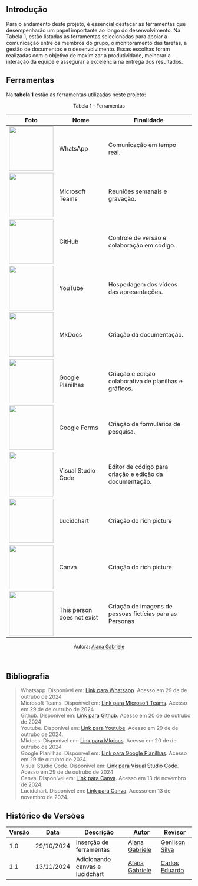 ## Introdução

Para o andamento deste projeto, é essencial destacar as ferramentas que desempenharão um papel importante ao longo do desenvolvimento. Na Tabela 1, estão listadas as ferramentas selecionadas para apoiar a comunicação entre os membros do grupo, o monitoramento das tarefas, a gestão de documentos e o desenvolvimento. Essas escolhas foram realizadas com o objetivo de maximizar a produtividade, melhorar a interação da equipe e assegurar a excelência na entrega dos resultados.

## Ferramentas

Na **tabela 1** estão as ferramentas utilizadas neste projeto:

<font size="2"><p style="text-align: center">Tabela 1 - Ferramentas </p></font>

| Foto                                                                                                                                         | Nome               | Finalidade                                              |
| -------------------------------------------------------------------------------------------------------------------------------------------- | ------------------ | ------------------------------------------------------- |
| <img src="https://static.whatsapp.net/rsrc.php/v3/yR/r/y8-PTBaP90a.png" width=120>                                                           | WhatsApp           | Comunicação em tempo real.                              |
| <img src="https://img.odcdn.com.br/wp-content/uploads/2020/04/20200427075044.jpg" width=120>                                                 | Microsoft Teams    | Reuniões semanais e gravação.                           |
| <img src="https://www.webfx.com/wp-content/uploads/2022/08/github-logo.png" width=120>                                                       | GitHub             | Controle de versão e colaboração em código.             |
| <img src="https://s2.static.brasilescola.uol.com.br/be/2023/01/logo-do-youtube.jpg" width=120>                                               | YouTube            | Hospedagem dos vídeos das apresentações.                |
| <img src="https://miro.medium.com/v2/resize:fit:600/0*WteDmuQAOY6llaAb.png" width=120>                                                       | MkDocs             | Criação da documentação.                                |
| <img src="https://miro.medium.com/v2/resize:fit:717/1*pHglcoa-BSouiNT7R2p9yQ.png" width=120>                                                 | Google Planilhas   | Criação e edição colaborativa de planilhas e gráficos.  |
| <img src="https://img.odcdn.com.br/wp-content/uploads/2023/05/Google-Docs.png" width=120>                                                    | Google Forms       | Criação de formulários de pesquisa.                     |
| <img src="https://i0.wp.com/brasap.com.br/wp-content/uploads/2020/04/VSCODE-Art1.jpeg?fit=400%2C200&ssl=1" width=120>                        | Visual Studio Code | Editor de código para criação e edição da documentação. |
| <img src="https://play-lh.googleusercontent.com/o4vT3StM8rw3Hn15GMtLjuTA6VUWt6jxDvV4d5ahKj9E9nGaLut06tM83NESuTBr-t0=w240-h480-rw" width=120> | Lucidchart         | Criação do rich picture                                 |
| <img src="https://www.luiconceitocriativo.com/eejoossa/2024/08/244421955_1062499494497845_7683090676434840618_n.jpg" width=120>              | Canva              | Criação do rich picture                                 |
|  <img src="https://github.com/Requisitos-de-Software/2024.2-Threads/blob/main/docs\planejamento\imagens\ia.png?raw=true" width=120> | This person does not exist | Criação de imagens de pessoas fictícias para as Personas|

<font size="2"><p style="text-align: center"> Autora: [Alana Gabriele](https://github.com/alanagabriele) </p></font>

<br>

## Bibliografia

> Whatsapp. Disponível em: [Link para Whatsapp](https://web.whatsapp.com/). Acesso em 29 de de outrubo de 2024 <br>
> Microsoft Teams. Disponível em: [Link para Microsoft Teams](https://www.microsoft.com/pt-br/microsoft-teams/free). Acesso em 29 de de outrubo de 2024 <br>
> Github. Disponível em: [Link para Github](https://docs.github.com/pt). Acesso em 20 de de outrubo de 2024 <br>
> Youtube. Disponível em: [Link para Youtube](https://www.youtube.com/). Acesso em 29 de de outrubo de 2024. <br>
> Mkdocs. Disponível em: [Link para Mkdocs](https://www.mkdocs.org/). Acesso em 20 de de outrubo de 2024 <br>
> Google Planilhas. Disponível em: [Link para Google Planilhas](hhttps://www.google.com/sheets/about/). Acesso em 29 de outubro de 2024. <br>
> Visual Studio Code. Disponível em: [Link para Visual Studio Code](https://code.visualstudio.com/). Acesso em 29 de de outrubo de 2024 <br>
> Canva. Disponível em: [Link para Canva](https://www.canva.com). Acesso em 13 de novembro de 2024. <br>
> Lucidchart. Disponível em: [Link para Canva](https://www.lucidchart.com). Acesso em 13 de novembro de 2024. <br>

## Histórico de Versões

| Versão | Data       | Descrição                       | Autor                                              | Revisor                                          |
| ------ | ---------- | ------------------------------- | -------------------------------------------------- | ------------------------------------------------ |
| 1.0    | 29/10/2024 | Inserção de ferramentas         | [Alana Gabriele](https://github.com/alanagabriele) | [Genilson Silva](https://github.com/GenilsonJrs) |
| 1.1    | 13/11/2024 | Adicionando canvas e lucidchart | [Alana Gabriele](https://github.com/alanagabriele) | [Carlos Eduardo](https://github.com/dudupaz)     |
